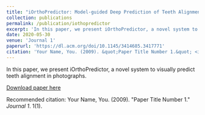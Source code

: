 ```yaml
---
title: "iOrthoPredictor: Model-guided Deep Prediction of Teeth Alignment"
collection: publications
permalink: /publication/iothopredictor
excerpt: 'In this paper, we present iOrthoPredictor, a novel system to visually predict teeth alignment in photographs. '
date: 2020-05-30
venue: 'Journal 1'
paperurl: 'https://dl.acm.org/doi/10.1145/3414685.3417771'
citation: 'Your Name, You. (2009). &quot;Paper Title Number 1.&quot; <i>Journal 1</i>. 1(1).'
---
```

In this paper, we present iOrthoPredictor, a novel system to visually predict teeth alignment in photographs. 

[Download paper here](https://dl.acm.org/doi/10.1145/3414685.3417771)

Recommended citation: Your Name, You. (2009). "Paper Title Number 1." <i>Journal 1</i>. 1(1).
